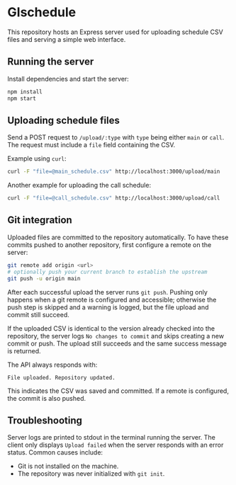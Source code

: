 # GIschedule

This repository hosts an Express server used for uploading schedule CSV files and serving a simple web interface.

## Running the server

Install dependencies and start the server:

```bash
npm install
npm start
```

## Uploading schedule files

Send a POST request to `/upload/:type` with `type` being either `main` or `call`. The request must include a `file` field containing the CSV.

Example using `curl`:

```bash
curl -F "file=@main_schedule.csv" http://localhost:3000/upload/main
```

Another example for uploading the call schedule:

```bash
curl -F "file=@call_schedule.csv" http://localhost:3000/upload/call
```

## Git integration

Uploaded files are committed to the repository automatically. To have these commits pushed to another repository, first configure a remote on the server:

```bash
git remote add origin <url>
# optionally push your current branch to establish the upstream
git push -u origin main
```

After each successful upload the server runs `git push`. Pushing only happens when a git remote is configured and accessible; otherwise the push step is skipped and a warning is logged, but the file upload and commit still succeed.

If the uploaded CSV is identical to the version already checked into the repository, the server logs `No changes to commit` and skips creating a new commit or push. The upload still succeeds and the same success message is returned.

The API always responds with:

```
File uploaded. Repository updated.
```

This indicates the CSV was saved and committed. If a remote is configured, the commit is also pushed.

## Troubleshooting

Server logs are printed to stdout in the terminal running the server. The client
only displays `Upload failed` when the server responds with an error status.
Common causes include:

- Git is not installed on the machine.
- The repository was never initialized with `git init`.
